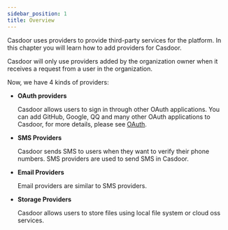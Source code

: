 ```yaml
---
sidebar_position: 1
title: Overview
---
```


Casdoor uses providers to provide third-party services for the platform. In this chapter you will learn how to add providers for Casdoor.

Casdoor will only use providers added by the organization owner when it receives a request from a user in the organization.

Now, we have 4 kinds of providers:

- **OAuth providers**

  Casdoor allows users to sign in through other OAuth applications. You can add GitHub, Google, QQ and many other OAuth applications to Casdoor, for more details, please see [OAuth](/docs/provider/OAuth).

- **SMS Providers**

  Casdoor sends SMS to users when they want to verify their phone numbers. SMS providers are used to send SMS in Casdoor.

- **Email Providers**

  Email providers are similar to SMS providers.

- **Storage Providers**

  Casdoor allows users to store files using local file system or cloud oss services.